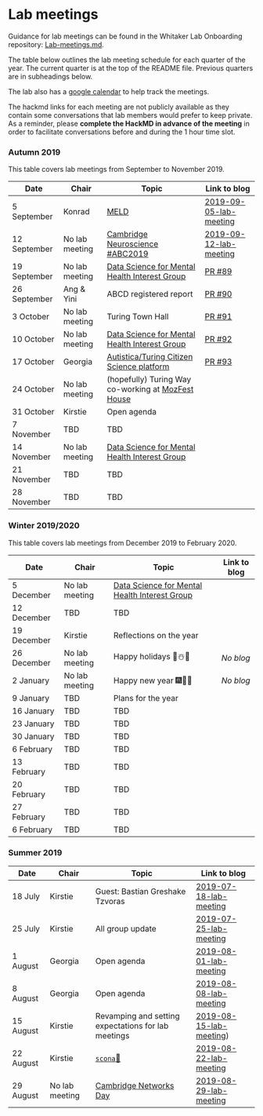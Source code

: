 # Lab meetings

Guidance for lab meetings can be found in the Whitaker Lab Onboarding repository: [Lab-meetings.md](https://github.com/WhitakerLab/Onboarding/blob/lab-meetings/Lab-meetings.md).

The table below outlines the lab meeting schedule for each quarter of the year.
The current quarter is at the top of the README file.
Previous quarters are in subheadings below.

The lab also has a [google calendar](https://calendar.google.com/calendar/embed?src=7nar31c6ni4esif8fn1881kgds%40group.calendar.google.com) to help track the meetings.

The hackmd links for each meeting are not publicly available as they contain some conversations that lab members would prefer to keep private.
As a reminder, please **complete the HackMD in advance of the meeting** in order to facilitate conversations before and during the 1 hour time slot.

### Autumn 2019

This table covers lab meetings from September to November 2019.

| Date | Chair | Topic | Link to blog |
| ---- | ----- | ----- | ------------ |
| 5 September | Konrad | [MELD](https://meldproject.github.io) | [2019-09-05-lab-meeting](https://whitakerlab.github.io/blog/2019-09-05-lab-meeting) |
| 12 September | No lab meeting | [Cambridge Neuroscience #ABC2019](https://www.neuroscience.cam.ac.uk/events/ABC2019/) | [2019-09-12-lab-meeting](https://whitakerlab.github.io/blog/2019-09-12-lab-meeting) |
| 19 September | No lab meeting | [Data Science for Mental Health Interest Group](https://turing-ds4mh.github.io/meetings.html) | [PR #89](https://github.com/WhitakerLab/whitakerlab.github.io/pull/89) |
| 26 September | Ang & Yini | ABCD registered report | [PR #90](https://github.com/WhitakerLab/whitakerlab.github.io/pull/90) |
| 3 October | No lab meeting | Turing Town Hall | [PR #91](https://github.com/WhitakerLab/whitakerlab.github.io/pull/91) |
| 10 October | No lab meeting | [Data Science for Mental Health Interest Group](https://turing-ds4mh.github.io/meetings.html) | [PR #92](https://github.com/WhitakerLab/whitakerlab.github.io/pull/92) |
| 17 October | Georgia | [Autistica/Turing Citizen Science platform](https://github.com/alan-turing-institute/AutisticaCitizenScience) | [PR #93](https://github.com/WhitakerLab/whitakerlab.github.io/pull/93) |
| 24 October | No lab meeting | (hopefully) Turing Way co-working at [MozFest House](https://www.mozillafestival.org/en/house/) | |
| 31 October | Kirstie | Open agenda | |
| 7 November | TBD | TBD | |
| 14 November | No lab meeting | [Data Science for Mental Health Interest Group](https://turing-ds4mh.github.io/meetings.html) | |
| 21 November | TBD | TBD | |
| 28 November | TBD | TBD | |

### Winter 2019/2020

This table covers lab meetings from December 2019 to February 2020.

| Date | Chair | Topic | Link to blog |
| ---- | ----- | ----- | ------------ |
| 5 December | No lab meeting | [Data Science for Mental Health Interest Group](https://turing-ds4mh.github.io/meetings.html) | |
| 12 December | TBD | TBD | |
| 19 December | Kirstie | Reflections on the year  | |
| 26 December | No lab meeting | Happy holidays 🎄☃️🎁 | *No blog* |
| 2 January | No lab meeting | Happy new year 🎆🥂🎇 | *No blog* |
| 9 January | TBD | Plans for the year | |
| 16 January | TBD | TBD | |
| 23 January | TBD | TBD | |
| 30 January | TBD | TBD | |
| 6 February | TBD | TBD | |
| 13 February | TBD | TBD | |
| 20 February | TBD | TBD | |
| 27 February | TBD | TBD | |
| 6 February | TBD | TBD | |


### Summer 2019

| Date | Chair | Topic | Link to blog |
| ---- | ----- | ----- | ------------ |
| 18 July | Kirstie | Guest: Bastian Greshake Tzvoras | [2019-07-18-lab-meeting](https://whitakerlab.github.io/blog/2019-07-18-lab-meeting) |
| 25 July | Kirstie | All group update | [2019-07-25-lab-meeting](https://whitakerlab.github.io/blog/2019-07-25-lab-meeting) |
| 1 August | Georgia | Open agenda | [2019-08-01-lab-meeting](https://whitakerlab.github.io/blog/2019-08-01-lab-meeting) |
| 8 August | Georgia | Open agenda | [2019-08-08-lab-meeting](https://whitakerlab.github.io/blog/2019-08-08-lab-meeting) |
| 15 August | Kirstie | Revamping and setting expectations for lab meetings | [2019-08-15-lab-meeting](https://whitakerlab.github.io/blog/2019-08-15-lab-meeting)) |
| 22 August | Kirstie | [`scona`🍪](https://github.com/WhitakerLab/scona) | [2019-08-22-lab-meeting](https://whitakerlab.github.io/blog/2019-08-22-lab-meeting) |
| 29 August | No lab meeting | [Cambridge Networks Day](https://www.cnn.group.cam.ac.uk/cambridge-networks-day) | [2019-08-29-lab-meeting](https://whitakerlab.github.io/blog/2019-08-29-lab-meeting) |
